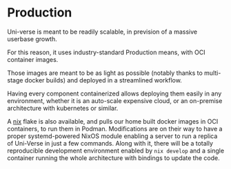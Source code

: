 # Production

Uni-verse is meant to be readily scalable, in prevision of a massive userbase growth.

For this reason, it uses industry-standard Production means, with OCI container images.

Those images are meant to be as light as possible (notably thanks to multi-stage docker builds) and deployed in a streamlined workflow.

Having every component containerized allows deploying them easily in any environment, whether it is an auto-scale expensive cloud, or an on-premise architecture with kubernetes or similar.

A [nix](https://nixos.org/) flake is also available, and pulls our home built docker images in OCI containers, to run them in Podman. Modifications are on their way to have a proper systemd-powered NixOS module enabling a server to run a replica of Uni-Verse in just a few commands.
Along with it, there will be a totally reproducible development environment enabled by `nix develop` and a single container running the whole architecture with bindings to update the code.
